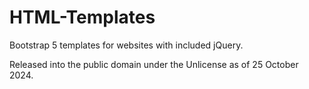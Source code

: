 # HTML-Templates
Bootstrap 5 templates for websites with included jQuery.

Released into the public domain under the Unlicense as of 25 October 2024.
